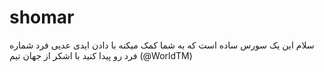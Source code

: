 # shomar
سلام این یک سورس ساده است که به شما کمک میکنه با دادن ایدی عدیی فرد شماره فرد رو پیدا کنید با اشکر از جهان تیم (@WorldTM)

